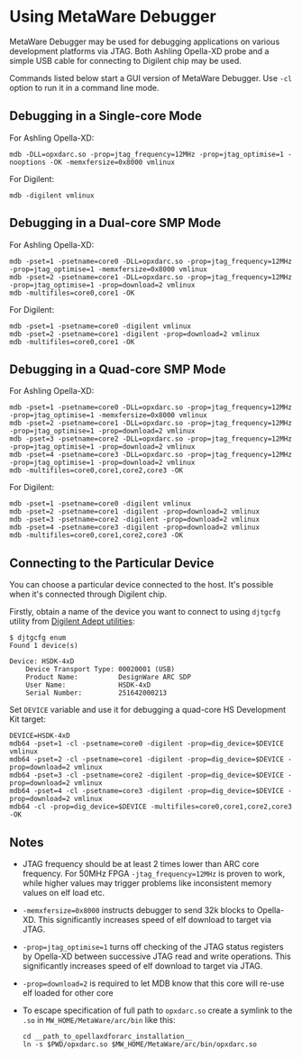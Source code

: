 # Using MetaWare Debugger

MetaWare Debugger may be used for debugging applications on various development
platforms via JTAG. Both Ashling Opella-XD probe and a simple USB cable for
connecting to Digilent chip may be used.

Commands listed below start a GUI version of MetaWare Debugger. Use `-cl`
option to run it in a command line mode.

## Debugging in a Single-core Mode

For Ashling Opella-XD:

```shell
mdb -DLL=opxdarc.so -prop=jtag_frequency=12MHz -prop=jtag_optimise=1 -nooptions -OK -memxfersize=0x8000 vmlinux
```

For Digilent:

```shell
mdb -digilent vmlinux
```

## Debugging in a Dual-core SMP Mode

For Ashling Opella-XD:

```shell
mdb -pset=1 -psetname=core0 -DLL=opxdarc.so -prop=jtag_frequency=12MHz -prop=jtag_optimise=1 -memxfersize=0x8000 vmlinux
mdb -pset=2 -psetname=core1 -DLL=opxdarc.so -prop=jtag_frequency=12MHz -prop=jtag_optimise=1 -prop=download=2 vmlinux
mdb -multifiles=core0,core1 -OK
```

For Digilent:

```shell
mdb -pset=1 -psetname=core0 -digilent vmlinux
mdb -pset=2 -psetname=core1 -digilent -prop=download=2 vmlinux
mdb -multifiles=core0,core1 -OK
```

## Debugging in a Quad-core SMP Mode

For Ashling Opella-XD:

```shell
mdb -pset=1 -psetname=core0 -DLL=opxdarc.so -prop=jtag_frequency=12MHz -prop=jtag_optimise=1 -memxfersize=0x8000 vmlinux
mdb -pset=2 -psetname=core1 -DLL=opxdarc.so -prop=jtag_frequency=12MHz -prop=jtag_optimise=1 -prop=download=2 vmlinux
mdb -pset=3 -psetname=core2 -DLL=opxdarc.so -prop=jtag_frequency=12MHz -prop=jtag_optimise=1 -prop=download=2 vmlinux
mdb -pset=4 -psetname=core3 -DLL=opxdarc.so -prop=jtag_frequency=12MHz -prop=jtag_optimise=1 -prop=download=2 vmlinux
mdb -multifiles=core0,core1,core2,core3 -OK
```

For Digilent:

```shell
mdb -pset=1 -psetname=core0 -digilent vmlinux
mdb -pset=2 -psetname=core1 -digilent -prop=download=2 vmlinux
mdb -pset=3 -psetname=core2 -digilent -prop=download=2 vmlinux
mdb -pset=4 -psetname=core3 -digilent -prop=download=2 vmlinux
mdb -multifiles=core0,core1,core2,core3 -OK
```

## Connecting to the Particular Device

You can choose a particular device connected to the host. It's possible when
it's connected through Digilent chip.

Firstly, obtain a name of the device you want to connect to using `djtgcfg`
utility from [Digilent Adept utilities](./digilent.md):

```text
$ djtgcfg enum
Found 1 device(s)

Device: HSDK-4xD
    Device Transport Type: 00020001 (USB)
    Product Name:          DesignWare ARC SDP
    User Name:             HSDK-4xD
    Serial Number:         251642000213
```

Set `DEVICE` variable and use it for debugging a quad-core HS Development Kit
target:

```shell
DEVICE=HSDK-4xD
mdb64 -pset=1 -cl -psetname=core0 -digilent -prop=dig_device=$DEVICE vmlinux
mdb64 -pset=2 -cl -psetname=core1 -digilent -prop=dig_device=$DEVICE -prop=download=2 vmlinux
mdb64 -pset=3 -cl -psetname=core2 -digilent -prop=dig_device=$DEVICE -prop=download=2 vmlinux
mdb64 -pset=4 -cl -psetname=core3 -digilent -prop=dig_device=$DEVICE -prop=download=2 vmlinux
mdb64 -cl -prop=dig_device=$DEVICE -multifiles=core0,core1,core2,core3 -OK
```

## Notes

* JTAG frequency should be at least 2 times lower than ARC core frequency.
  For 50MHz FPGA `-jtag_frequency=12MHz` is proven to work, while higher values
  may trigger problems like inconsistent memory values on elf load etc.
* `-memxfersize=0x8000` instructs debugger to send 32k blocks to Opella-XD.
  This significantly increases speed of elf download to target via JTAG.
* `-prop=jtag_optimise=1` turns off checking of the JTAG status registers by
  Opella-XD between successive JTAG read and write operations. This significantly
  increases speed of elf download to target via JTAG.
* `-prop=download=2` is required to let MDB know that this core will re-use
  elf loaded for other core
* To escape specification of full path to `opxdarc.so` create a symlink to the
  `.so` in `MW_HOME/MetaWare/arc/bin` like this:

    ```shell
    cd __path_to_opellaxdforarc_installation__
    ln -s $PWD/opxdarc.so $MW_HOME/MetaWare/arc/bin/opxdarc.so
    ```
